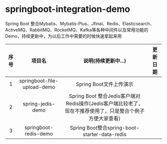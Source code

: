 # springboot-integration-demo
Spring Boot 整合Mybatis、Mybatis-Plus、Jfinal、Redis、Elasticsearch、ActiveMQ、RabbitMQ、RocketMQ、Kafka等各种中间件以及常用功能的Demo，持续更新中，为以后工作中需要的时候快速拿起来用



| 序号  |             项目名             |                            说明(持续更新中...)                             | 更新日期 |
|:---:|:---------------------------:|:-------------------------------------------------------------------:|:----:|
|  1  | springboot-file-upload-demo |                          Spring Boot文件上传演示                          ||
|  2  |      spring-jedis-demo      | Spring Boot 整合Jedis客户端对Redis操作(Jedis客户端比较老了，现在不推荐使用了，只是整合个例子方便大家查看) ||
|  3  |    springboot-redis-demo    |                            Spring Boot整合spring-boot-starter-data-redis                    ||

